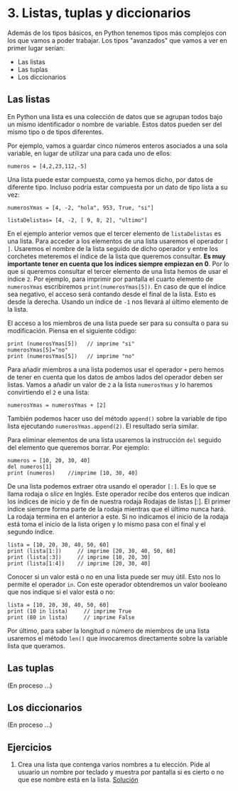 

# 3. Listas, tuplas y diccionarios

Además de los tipos básicos, en Python tenemos tipos más complejos con los que
vamos a poder trabajar. Los tipos "avanzados" que vamos a ver en primer lugar
serían:

* Las listas
* Las tuplas
* Los diccionarios


## Las listas

En Python una lista es una colección de datos que se agrupan todos bajo un mismo
identificador o nombre de variable. Estos datos pueden ser del mismo tipo o de
tipos diferentes.

Por ejemplo, vamos a guardar cinco números enteros asociados a una sola
variable, en lugar de utilizar una para cada uno de ellos:

```
numeros = [4,2,23,112,-5]
```

Una lista puede estar compuesta, como ya hemos dicho, por datos de diferente
tipo. Incluso podría estar compuesta por un dato de tipo lista a su vez:

```
numerosYmas = [4, -2, "hola", 953, True, "si"]

listaDelistas= [4, -2, [ 9, 8, 2], "ultimo"]
```

En el ejemplo anterior vemos que el tercer elemento de `listaDelistas` es una
lista. Para acceder a los elementos de una lista usaremos el operador `[`
`]`. Usaremos el nombre de la lista seguido de dicho operador y entre los
corchetes meteremos el índice de la lista que queremos consultar. **Es muy
importante tener en cuenta que los índices siempre empiezan en 0**. Por lo que
si queremos consultar el tercer elemento de una lista hemos de usar el índice
`2`. Por ejemplo, para imprimir por pantalla el cuarto elemento de `numerosYmas`
escribiremos `print(numerosYmas[5])`. En caso de que el índice sea negativo, el
acceso será contando desde el final de la lista. Esto es desde la
derecha. Usando un índice de `-1` nos llevará al último elemento de la lista.

El acceso a los miembros de una lista puede ser para su consulta o para su
modificación. Piensa en el siguiente código:

```
print (numerosYmas[5])   // imprime "si"
numerosYmas[5]="no"
print (numerosYmas[5])   // imprime "no"
```

Para añadir miembros a una lista podemos usar el operador `+` pero hemos de
tener en cuenta que los datos de ambos lados del operador deben ser
listas. Vamos a añadir un valor de `2` a la lista `numerosYmas` y lo haremos
convirtiendo el `2` e una lista:

```
numerosYmas = numerosYmas + [2]
```

También podemos hacer uso del método `append()` sobre la variable de tipo lista
ejecutando `numerosYmas.append(2)`. El resultado sería similar.

Para eliminar elementos de una lista usaremos la instrucción `del` seguido del
elemento que queremos borrar. Por ejemplo:

```
numeros = [10, 20, 30, 40]
del numeros[1]
print (numeros)    //imprime [10, 30, 40]
```

De una lista podemos extraer otra usando el operador `[:]`. Es lo que se llama
rodaja o *slice* en Inglés. Este operador recibe dos enteros que indican los
índices de inicio y de fin de nuestra rodaja Rodajas de listas [:]. El primer
índice siempre forma parte de la rodaja mientras que el último nunca hará. La
rodaja termina en el anterior a este. Si no indicamos el inicio de la rodaja
está toma el inicio de la lista origen y lo mismo pasa con el final y el segundo
índice.

```
lista = [10, 20, 30, 40, 50, 60]
print (lista[1:])     // imprime [20, 30, 40, 50, 60]
print (lista[:3])     // imprime [10, 20, 30]
print (lista[1:4])    // imprime [20, 30, 40]
```

Conocer si un valor está o no en una lista puede ser muy útil. Esto nos lo
permite el operador `in`. Con este operador obtendremos un valor booleano que
nos indique si el valor está o no:

```
lista = [10, 20, 30, 40, 50, 60]
print (10 in lista)     // imprime True
print (80 in lista)     // imprime False
```


Por último, para saber la longitud o número de miembros de una lista usaremos el
método `len()` que invocaremos directamente sobre la variable lista que queramos.





## Las tuplas

(En proceso ...)



## Los diccionarios


(En proceso ...)




## Ejercicios

1. Crea una lista que contenga varios nombres a tu elección. Pide al usuario un
   nombre por teclado y muestra por pantalla si es cierto o no que ese nombre
   está en la lista. [Solución](src/nombres.py)
